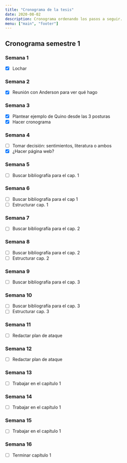 ```yaml
---
title: "Cronograma de la tesis"
date: 2020-08-02
description: Cronograma ordenando los pasos a seguir.
menu: ["main", "footer"]
---
```


## Cronograma semestre 1

### Semana 1
- [x] Lochar 

### Semana 2
- [x] Reunión con Anderson para ver qué hago

### Semana 3
- [x] Plantear ejemplo de Quino desde las 3 posturas
- [x] Hacer cronograma

### Semana 4
- [ ] Tomar decisión: sentimientos, literatura o ambos
- [x] ¿Hacer página web?

### Semana 5
- [ ] Buscar bibliografía para el cap. 1

### Semana 6
- [ ] Buscar bibliografía para el cap 1
- [ ] Estructurar cap. 1

### Semana 7
- [ ] Buscar bibliografía para el cap. 2

### Semana 8
- [ ] Buscar bibliografía para el cap. 2
- [ ] Estructurar cap. 2

### Semana 9
- [ ] Buscar bibliografía para el cap. 3

### Semana 10
- [ ] Buscar bibliografía para el cap. 3
- [ ] Estructurar cap. 3

### Semana 11
- [ ] Redactar plan de ataque

### Semana 12
- [ ] Redactar plan de ataque

### Semana 13
- [ ] Trabajar en el capítulo 1

### Semana 14
- [ ] Trabajar en el capítulo 1

### Semana 15
- [ ] Trabajar en el capítulo 1

### Semana 16
- [ ] Terminar capítulo 1

